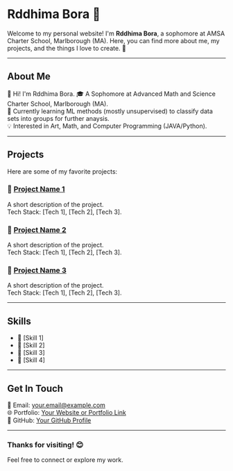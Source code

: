 # Rddhima Bora 🌟

Welcome to my personal website! I'm **Rddhima Bora**, a sophomore at AMSA Charter School, Marlborough (MA). Here, you can find more about me, my projects, and the things I love to create. 🚀

---

## About Me
👋 Hi! I'm Rddhima Bora. 
🎓 A Sophomore at Advanced Math and Science Charter School, Marlborough (MA).   
💼 Currently learning ML methods (mostly unsupervised) to classify data sets into groups for further anaysis.     
💡 Interested in Art, Math, and Computer Programming (JAVA/Python).   

---

## Projects
Here are some of my favorite projects:

### 📌 [Project Name 1](#)
A short description of the project.  
Tech Stack: [Tech 1], [Tech 2], [Tech 3].

### 📌 [Project Name 2](#)
A short description of the project.  
Tech Stack: [Tech 1], [Tech 2], [Tech 3].

### 📌 [Project Name 3](#)
A short description of the project.  
Tech Stack: [Tech 1], [Tech 2], [Tech 3].

---

## Skills
- 🌟 [Skill 1]
- 🌟 [Skill 2]
- 🌟 [Skill 3]
- 🌟 [Skill 4]

---

## Get In Touch
📧 Email: [your.email@example.com](mailto:your.email@example.com)  
🌐 Portfolio: [Your Website or Portfolio Link](#)  
📂 GitHub: [Your GitHub Profile](#)  

---

### Thanks for visiting! 😊
Feel free to connect or explore my work.

